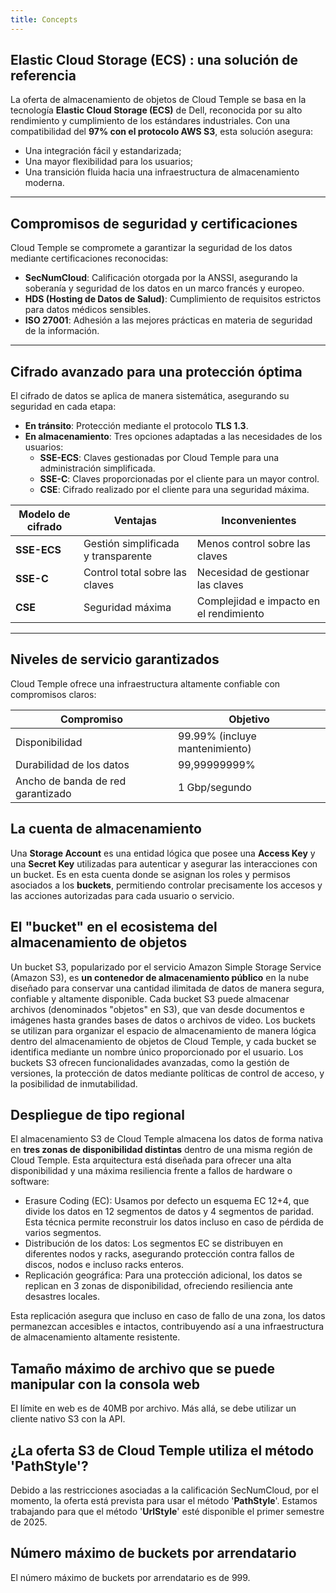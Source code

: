```yaml
---
title: Concepts
---
```


## Elastic Cloud Storage (ECS) : una solución de referencia

La oferta de almacenamiento de objetos de Cloud Temple se basa en la tecnología __Elastic Cloud Storage (ECS)__ de Dell, reconocida por su alto rendimiento y cumplimiento de los estándares industriales. Con una compatibilidad del **97% con el protocolo AWS S3**, esta solución asegura:

- Una integración fácil y estandarizada;
- Una mayor flexibilidad para los usuarios;
- Una transición fluida hacia una infraestructura de almacenamiento moderna.

---

## Compromisos de seguridad y certificaciones

Cloud Temple se compromete a garantizar la seguridad de los datos mediante certificaciones reconocidas:

- **SecNumCloud**: Calificación otorgada por la ANSSI, asegurando la soberanía y seguridad de los datos en un marco francés y europeo.
- **HDS (Hosting de Datos de Salud)**: Cumplimiento de requisitos estrictos para datos médicos sensibles.
- **ISO 27001**: Adhesión a las mejores prácticas en materia de seguridad de la información.

---

## Cifrado avanzado para una protección óptima

El cifrado de datos se aplica de manera sistemática, asegurando su seguridad en cada etapa:

- **En tránsito**: Protección mediante el protocolo __TLS 1.3__.
- **En almacenamiento**: Tres opciones adaptadas a las necesidades de los usuarios:
  - **SSE-ECS**: Claves gestionadas por Cloud Temple para una administración simplificada.
  - **SSE-C**: Claves proporcionadas por el cliente para un mayor control.
  - **CSE**: Cifrado realizado por el cliente para una seguridad máxima.

| Modelo de cifrado          | Ventajas                                 | Inconvenientes                   |
| -------------------------- | ---------------------------------------- | -------------------------------- |
| **SSE-ECS**                | Gestión simplificada y transparente      | Menos control sobre las claves   |
| **SSE-C**                  | Control total sobre las claves           | Necesidad de gestionar las claves |
| **CSE**                    | Seguridad máxima                         | Complejidad e impacto en el rendimiento |

---

## Niveles de servicio garantizados

Cloud Temple ofrece una infraestructura altamente confiable con compromisos claros:

| Compromiso                    | Objetivo                      |
| ----------------------------- | ----------------------------- |
| Disponibilidad                | 99.99% (incluye mantenimiento)|
| Durabilidad de los datos      | 99,99999999%                  |
| Ancho de banda de red garantizado | 1 Gbp/segundo             |

## La cuenta de almacenamiento

Una **Storage Account** es una entidad lógica que posee una **Access Key** y una **Secret Key** utilizadas para autenticar y asegurar las interacciones con un bucket.
Es en esta cuenta donde se asignan los roles y permisos asociados a los **buckets**, permitiendo controlar precisamente los accesos y las acciones autorizadas para cada usuario o servicio.


## El "bucket" en el ecosistema del almacenamiento de objetos

Un bucket S3, popularizado por el servicio Amazon Simple Storage Service (Amazon S3), es **un contenedor de almacenamiento público** en la nube diseñado para conservar una cantidad ilimitada de datos de manera segura, confiable y altamente disponible. Cada bucket S3 puede almacenar archivos (denominados "objetos" en S3), que van desde documentos e imágenes hasta grandes bases de datos o archivos de video. Los buckets se utilizan para organizar el espacio de almacenamiento de manera lógica dentro del almacenamiento de objetos de Cloud Temple, y cada bucket se identifica mediante un nombre único proporcionado por el usuario. Los buckets S3 ofrecen funcionalidades avanzadas, como la gestión de versiones, la protección de datos mediante políticas de control de acceso, y la posibilidad de inmutabilidad.


## Despliegue de tipo regional

El almacenamiento S3 de Cloud Temple almacena los datos de forma nativa en __tres zonas de disponibilidad distintas__ dentro de una misma región de Cloud Temple. Esta arquitectura está diseñada para ofrecer una alta disponibilidad y una máxima resiliencia frente a fallos de hardware o software:
- Erasure Coding (EC): Usamos por defecto un esquema EC 12+4, que divide los datos en 12 segmentos de datos y 4 segmentos de paridad. Esta técnica permite reconstruir los datos incluso en caso de pérdida de varios segmentos.
- Distribución de los datos: Los segmentos EC se distribuyen en diferentes nodos y racks, asegurando protección contra fallos de discos, nodos e incluso racks enteros.
- Replicación geográfica: Para una protección adicional, los datos se replican en 3 zonas de disponibilidad, ofreciendo resiliencia ante desastres locales.

Esta replicación asegura que incluso en caso de fallo de una zona, los datos permanezcan accesibles e intactos,
contribuyendo así a una infraestructura de almacenamiento altamente resistente.


## Tamaño máximo de archivo que se puede manipular con la consola web
El límite en web es de 40MB por archivo. Más allá, se debe utilizar un cliente nativo S3 con la API.


## ¿La oferta S3 de Cloud Temple utiliza el método 'PathStyle'?

Debido a las restricciones asociadas a la calificación SecNumCloud, por el momento, la oferta está prevista para usar el método '**PathStyle**'. Estamos trabajando para que el método '**UrlStyle**' esté disponible el primer semestre de 2025.

## Número máximo de buckets por arrendatario
El número máximo de buckets por arrendatario es de 999.